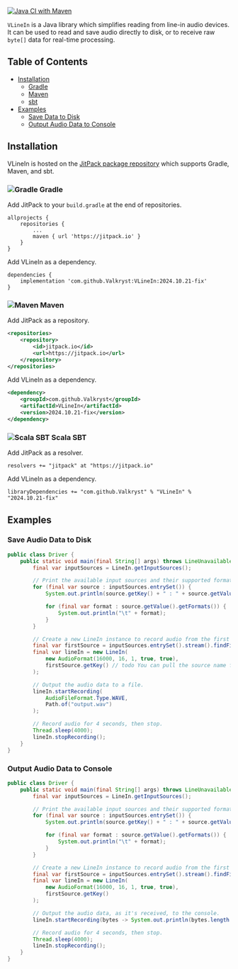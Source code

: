 [![Java CI with Maven](https://github.com/Valkryst/VLineIn/actions/workflows/maven.yml/badge.svg)](https://github.com/Valkryst/VLineIn/actions/workflows/maven.yml)

`VLineIn` is a Java library which simplifies reading from line-in audio devices. It can be used to read and save audio
directly to disk, or to receive raw `byte[]` data for real-time processing.

## Table of Contents

* [Installation](#installation)
    * [Gradle](#-gradle)
    * [Maven](#-maven)
    * [sbt](#-scala-sbt)
* [Examples](#examples)
  * [Save Data to Disk](#save-data-to-disk) 
  * [Output Audio Data to Console](#output-audio-data-to-console)

## Installation

VLineIn is hosted on the [JitPack package repository](https://jitpack.io/#Valkryst/VLineIn) which supports Gradle,
Maven, and sbt.

### ![Gradle](https://i.imgur.com/qtc6bXq.png?1) Gradle

Add JitPack to your `build.gradle` at the end of repositories.

```
allprojects {
	repositories {
		...
		maven { url 'https://jitpack.io' }
	}
}
```

Add VLineIn as a dependency.

```
dependencies {
	implementation 'com.github.Valkryst:VLineIn:2024.10.21-fix'
}
```

### ![Maven](https://i.imgur.com/2TZzobp.png?1) Maven

Add JitPack as a repository.

``` xml
<repositories>
    <repository>
        <id>jitpack.io</id>
        <url>https://jitpack.io</url>
    </repository>
</repositories>
```
Add VLineIn as a dependency.

```xml
<dependency>
    <groupId>com.github.Valkryst</groupId>
    <artifactId>VLineIn</artifactId>
    <version>2024.10.21-fix</version>
</dependency>
```

### ![Scala SBT](https://i.imgur.com/Nqv3mVd.png?1) Scala SBT

Add JitPack as a resolver.

```
resolvers += "jitpack" at "https://jitpack.io"
```

Add VLineIn as a dependency.

```
libraryDependencies += "com.github.Valkryst" % "VLineIn" % "2024.10.21-fix"
```

## Examples

### Save Audio Data to Disk

```java
public class Driver {
    public static void main(final String[] args) throws LineUnavailableException, InterruptedException {
        final var inputSources = LineIn.getInputSources();

        // Print the available input sources and their supported formats.
        for (final var source : inputSources.entrySet()) {
            System.out.println(source.getKey() + " : " + source.getValue());

            for (final var format : source.getValue().getFormats()) {
                System.out.println("\t" + format);
            }
        }

        // Create a new LineIn instance to record audio from the first input source.
        final var firstSource = inputSources.entrySet().stream().findFirst().orElseThrow();
        final var lineIn = new LineIn(
            new AudioFormat(16000, 16, 1, true, true),
            firstSource.getKey() // todo You can pull the source name from the output list and use it here.
        );

        // Output the audio data to a file.
        lineIn.startRecording(
            AudioFileFormat.Type.WAVE,
            Path.of("output.wav")
        );

        // Record audio for 4 seconds, then stop.
        Thread.sleep(4000);
        lineIn.stopRecording();
    }
}
```

### Output Audio Data to Console

```java
public class Driver {
    public static void main(final String[] args) throws LineUnavailableException, InterruptedException {
        final var inputSources = LineIn.getInputSources();

        // Print the available input sources and their supported formats.
        for (final var source : inputSources.entrySet()) {
            System.out.println(source.getKey() + " : " + source.getValue());

            for (final var format : source.getValue().getFormats()) {
                System.out.println("\t" + format);
            }
        }

        // Create a new LineIn instance to record audio from the first input source.
        final var firstSource = inputSources.entrySet().stream().findFirst().orElseThrow();
        final var lineIn = new LineIn(
            new AudioFormat(16000, 16, 1, true, true),
            firstSource.getKey()
        );

        // Output the audio data, as it's received, to the console.
        lineIn.startRecording(bytes -> System.out.println(bytes.length + "\t" + Arrays.toString(bytes)));

        // Record audio for 4 seconds, then stop.
        Thread.sleep(4000);
        lineIn.stopRecording();
    }
}
```
